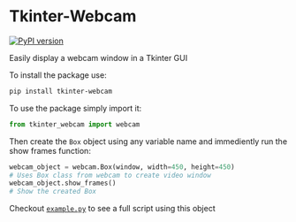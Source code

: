 # Tkinter-Webcam

[![PyPI version](https://badge.fury.io/py/tkinter-webcam.svg)](https://badge.fury.io/py/tkinter-webcam)

Easily display a webcam window in a Tkinter GUI

To install the package use:

```bash
pip install tkinter-webcam
```

To use the package simply import it:

```python
from tkinter_webcam import webcam
```

Then create the `Box` object using any variable name and immediently run the show frames function:

```python
webcam_object = webcam.Box(window, width=450, height=450)
# Uses Box class from webcam to create video window
webcam_object.show_frames()
# Show the created Box
```

Checkout [`example.py`](https://github.com/matthewkayne/Tkinter-Webcam/blob/master/example.py) to see a full script using this object
